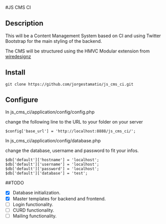 #JS CMS CI

## Description
This will be a Content Management System based on CI and using Twitter Bootstrap for the main styling of the backend.

The CMS will be structured using the HMVC Modular extension from [wiredesignz](https://bitbucket.org/wiredesignz/codeigniter-modular-extensions-hmvc)

## Install

    git clone https://github.com/jorgestamatio/js_cms_ci.git

## Configure

In js_cms_ci/application/config/config.php 

change the following line to the URL to your folder on your server

    $config['base_url'] = 'http://localhost:8888/js_cms_ci/';

In js_cms_ci/application/config/database.php

change the database, username and password to fit your infos.

    $db['default']['hostname'] = 'localhost';
    $db['default']['username'] = 'localhost';
    $db['default']['password'] = 'localhost';
    $db['default']['database'] = 'test';


##TODO

- [x] Database initialization.
- [x] Master templates for backend and frontend.
- [ ] Login functionality.
- [ ] CURD functionality.
- [ ] Mailing functionality.
